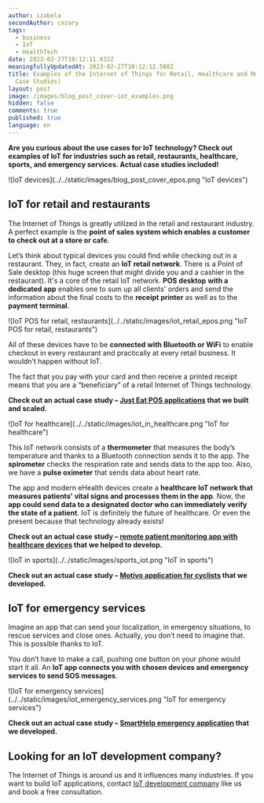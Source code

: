 ```yaml
---
author: izabela
secondAuthor: cezary
tags:
  - business
  - IoT
  - HealthTech
date: 2023-02-27T10:12:11.632Z
meaningfullyUpdatedAt: 2023-02-27T10:12:12.508Z
title: Examples of the Internet of Things for Retail, Healthcare and More (with
  Case Studies)
layout: post
image: /images/blog_post_cover-iot_examples.png
hidden: false
comments: true
published: true
language: en
---
```

**Are you curious about the use cases for IoT technology? Check out examples of IoT for industries such as retail, restaurants, healthcare, sports, and emergency services. Actual case studies included!**

<div className="image">![IoT devices](../../static/images/blog_post_cover_epos.png "IoT devices")</div>

## IoT for retail and restaurants

The Internet of Things is greatly utilized in the retail and restaurant industry. A perfect example is the **point of sales system which enables a customer to check out at a store or cafe**.

Let’s think about typical devices you could find while checking out in a restaurant. They, in fact, create an **IoT retail network**. There is a Point of Sale desktop (this huge screen that might divide you and a cashier in the restaurant). It's a core of the retail IoT network. **POS desktop** **with a dedicated app** enables one to sum up all clients' orders and send the information about the final costs to the **receipt printer** as well as to the **payment terminal**. 

<div className="image">![IoT POS for retail, restaurants](../../static/images/iot_retail_epos.png "IoT POS for retail, restaurants")</div>

All of these devices have to be **connected with Bluetooth or WiFi** to enable checkout in every restaurant and practically at every retail business. It wouldn’t happen without IoT.

The fact that you pay with your card and then receive a printed receipt means that you are a “beneficiary” of a retail Internet of Things technology.

**Check out an actual case study – [Just Eat POS applications](/projects/system-for-restaurants) that we built and scaled.**

<div className="image">![IoT for healthcare](../../static/images/iot_in_healthcare.png "IoT for healthcare")</div>

This IoT network consists of a **thermometer** that measures the body’s temperature and thanks to a Bluetooth connection sends it to the app. The **spirometer** checks the respiration rate and sends data to the app too. Also, we have a **pulse oximeter** that sends data about heart rate. 

The app and modern eHealth devices create a **healthcare IoT network that measures patients' vital signs and processes them in the app**. Now, the **app could send data to a designated doctor who can immediately verify the state of a patient**. IoT is definitely the future of healthcare. Or even the present because that technology already exists!

**Check out an actual case study – [remote patient monitoring app with healthcare devices](/projects/remote-patient-monitoring/) that we helped to develop.**

<div className="image">![IoT in sports](../../static/images/sports_iot.png "IoT in sports")</div>

**Check out an actual case study – [Motivo application for cyclists](/projects/motivo) that we developed.**

## IoT for emergency services

Imagine an app that can send your localization, in emergency situations, to rescue services and close ones. Actually, you don’t need to imagine that. This is possible thanks to IoT.

You don’t have to make a call, pushing one button on your phone would start it all. An **IoT app connects you with chosen devices and emergency services to send SOS messages**.

<div className="image">![IoT for emergency services](../../static/images/iot_emergency_services.png "IoT for emergency services")</div>

**Check out an actual case study – [SmartHelp emergency application](/projects/smarthelp) that we developed.**

## Looking for an IoT development company?

The Internet of Things is around us and it influences many industries. If you want to build IoT applications, contact [IoT development company](/our-areas/iot-development) like us and book a free consultation.